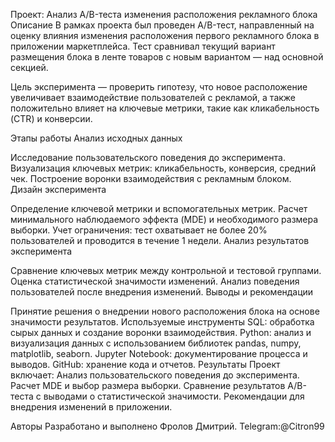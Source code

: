 Проект: Анализ A/B-теста изменения расположения рекламного блока
Описание
В рамках проекта был проведен A/B-тест, направленный на оценку влияния изменения расположения первого рекламного блока в приложении маркетплейса. Тест сравнивал текущий вариант размещения блока в ленте товаров с новым вариантом — над основной секцией.

Цель эксперимента — проверить гипотезу, что новое расположение увеличивает взаимодействие пользователей с рекламой, а также положительно влияет на ключевые метрики, такие как кликабельность (CTR) и конверсии.

Этапы работы
Анализ исходных данных

Исследование пользовательского поведения до эксперимента.
Визуализация ключевых метрик: кликабельность, конверсия, средний чек.
Построение воронки взаимодействия с рекламным блоком.
Дизайн эксперимента

Определение ключевой метрики и вспомогательных метрик.
Расчет минимального наблюдаемого эффекта (MDE) и необходимого размера выборки.
Учет ограничения: тест охватывает не более 20% пользователей и проводится в течение 1 недели.
Анализ результатов эксперимента

Сравнение ключевых метрик между контрольной и тестовой группами.
Оценка статистической значимости изменений.
Анализ поведения пользователей после внедрения изменений.
Выводы и рекомендации

Принятие решения о внедрении нового расположения блока на основе значимости результатов.
Используемые инструменты
SQL: обработка сырых данных и создание воронки взаимодействия.
Python: анализ и визуализация данных с использованием библиотек pandas, numpy, matplotlib, seaborn.
Jupyter Notebook: документирование процесса и выводов.
GitHub: хранение кода и отчетов.
Результаты
Проект включает:
Анализ пользовательского поведения до эксперимента.
Расчет MDE и выбор размера выборки.
Сравнение результатов A/B-теста с выводами о статистической значимости.
Рекомендации для внедрения изменений в приложении.

Авторы
Разработано и выполнено Фролов Дмитрий.
Telegram:@Citron99
